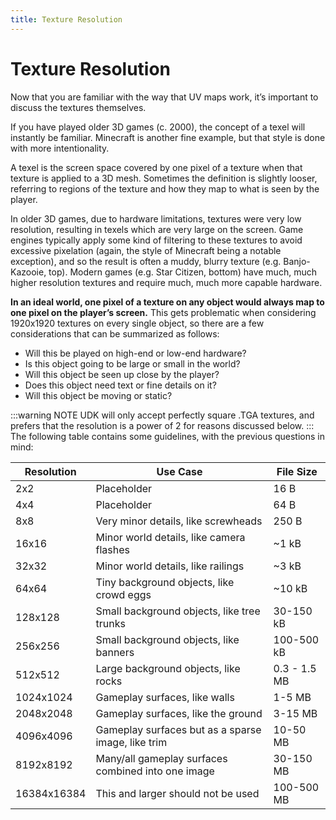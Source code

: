 ```yaml
---
title: Texture Resolution
---
```

# Texture Resolution

Now that you are familiar with the way that UV maps work, it’s important to discuss the textures themselves.

If you have played older 3D games (c. 2000), the concept of a texel will instantly be familiar. Minecraft is another fine example, but that style is done with more intentionality.

<CaptionImageComponent src=/images/Blender/basics/image97.png caption="Old school cool"/>
<CaptionImageComponent src=/images/Blender/basics/image63.png caption="New school cool"/>

A texel is the screen space covered by one pixel of a texture when that texture is applied to a 3D mesh. Sometimes the definition is slightly looser, referring to regions of the texture and how they map to what is seen by the player.

In older 3D games, due to hardware limitations, textures were very low resolution, resulting in texels which are very large on the screen. Game engines typically apply some kind of filtering to these textures to avoid excessive pixelation (again, the style of Minecraft being a notable exception), and so the result is often a muddy, blurry texture (e.g. Banjo-Kazooie, top). Modern games (e.g. Star Citizen, bottom) have much, much higher resolution textures and require much, much more capable hardware.

**In an ideal world, one pixel of a texture on any object would always map to one pixel on the player’s screen.** This gets problematic when considering 1920x1920 textures on every single object, so there are a few considerations that can be summarized as follows:

* Will this be played on high-end or low-end hardware?
* Is this object going to be large or small in the world?
* Will this object be seen up close by the player?
* Does this object need text or fine details on it?
* Will this object be moving or static?

:::warning NOTE
UDK will only accept perfectly square .TGA textures, and prefers that the resolution is a power of 2 for reasons discussed below.
:::
The following table contains some guidelines, with the previous questions in mind:

| Resolution  | Use Case                                           | File Size    |
| ----------- | -------------------------------------------------- | ------------ |
| 2x2         | Placeholder                                        | 16 B         |
| 4x4         | Placeholder                                        | 64 B         |
| 8x8         | Very minor details, like screwheads                | 250 B        |
| 16x16       | Minor world details, like camera flashes           | ~1 kB        |
| 32x32       | Minor world details, like railings                 | ~3 kB        |
| 64x64       | Tiny background objects, like crowd eggs           | ~10 kB       |
| 128x128     | Small background objects, like tree trunks         | 30-150 kB    |
| 256x256     | Small background objects, like banners             | 100-500 kB   |
| 512x512     | Large background objects, like rocks               | 0.3 - 1.5 MB |
| 1024x1024   | Gameplay surfaces, like walls                      | 1-5 MB       |
| 2048x2048   | Gameplay surfaces, like the ground                 | 3-15 MB      |
| 4096x4096   | Gameplay surfaces but as a sparse image, like trim | 10-50 MB     |
| 8192x8192   | Many/all gameplay surfaces combined into one image | 30-150 MB    |
| 16384x16384 | This and larger should not be used                 | 100-500 MB   |
